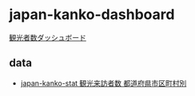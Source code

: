 # japan-kanko-dashboard

[観光者数ダッシュボード](https:/code4fukui.github.io/japan-kanko-dashboard/)

## data

- [japan-kanko-stat 観光来訪者数 都道府県市区町村別](https://github.com/code4fukui/japan-kanko-stat)
